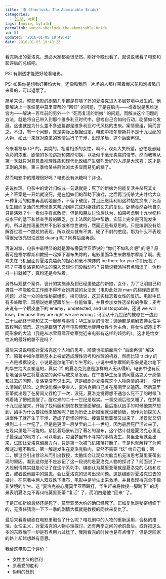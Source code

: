 ```yaml
---
title: '看《Sherlock: The Abominable Bride》'
categories:
  - [生活, 电影]
tags: [movie, bytalk]
permalink: watch-sherlock-the-abominable-bride
id: 51
updated: '2016-01-05 19:49:41'
date: 2016-01-05 19:48:23
---
```


看完新出的夏洛克，想必大家都会很茫然。刚好今晚也看了，就说说我看了电影和影评后的总结吧。

PS: 有剧透才能更好地看电影。

PS: 如果你是想看好莱坞大片，还像和我同一片场的人那样带着爆米花和泡椒凤爪来看的，可以退票了。

简单来说，整部电影的剧情几乎都是在嗑了药的夏洛克进入多层梦境中发生的。他要解决上一季结尾中莫里亚蒂的 “回归” 的问题，于是在脑内——或者说是思维迷宫内——解决一百年前的另外一个 “死而复活的新娘” 的问题。而解决这个问题的方法，就是将自己带入到那个维多利亚时代中，思考自己会如何行动，剧情如何发展。这也就是为什么差不多通篇都是维多利亚时代风格的由来。案情重组，简而言之。不过，有一个问题，就是实际上根据设定，电影中福尔摩斯并不是十九世纪的人物，如此一来就对原来的案情进行了干涉，出现矛盾，这个后面再谈。

令来看福华 CP 的，卖腐的，相爱相杀的女性，啊不，观众大失所望，恐怕是悬疑色彩的浓重，剧情的多段跳跃和突然切换，以及似乎毫无卖腐的情节。然而我等从第一季就只对其具备推理性质和现代化改编产生强烈爱好的人却是大欢喜：这才是正剧的风格，第三季给某些群体派太多显而易见的糖了。

然而电影中的推理很好吗？电影没有派糖吗？非也。

先说推理。电影中的诡计归结成一句话就是：死了的新娘为何能复活并杀死其丈夫？答案是一开始就没死，是在姐妹们的帮助下演戏，之后再当街杀丈夫并给大众一种复活的假象再高明地自杀，不留下破绽，并且还继续利用这种牺牲换来了死而复生继而复活的恐怖现象来帮助姐妹完成对姐妹的丈夫的复仇。卧槽竟然吞枪自杀只是演戏？乍一看似乎有点敷衍，但是和朋友讨论后认为，如果考虑到十九世纪科技水平的低下和侦查手段的匮乏，加上法医的暗中帮助，实际上完全是可能发生的。所以说推理虽然并不出彩或者惊世骇俗，然而还是有意思的。只是编剧没有给解答过程一个酷炫的表现，所以观众就有不爽、硬了不射的憋屈。那为什么不表现得很光很亮很油还很 duang 呢？同样后面再谈。

再说派糖，电影中最明显的就是瀑布旁莫里亚蒂说的 “你们不如私奔吧” 的吧？原著可是福尔摩斯和教授一起掉下瀑布失踪的，电影里面华生来救福尔摩斯了啊。麦考夫在飞机里面对夏洛克嗑药的担心和毫不掩饰的 be there for you 你们无视了吗？午夜夏洛克和华生的深入交谈你们没触动吗？只能说糖派得有点晦涩了，伪粉抖一抖就掉了，真粉还是会粘着。

另外纵观整个案件，诡计的实施涉及到已经患绝症的新娘，女仆，为了证明自己和男性一样能胜任工作而不得不女扮男装的女法医（电影此处对 man 的翻译应该有问题）以及一众的女性秘密组织，换句话说，这其实标志着女性的反抗。电影中已有多处暗示：玛丽说她希望跟华生一样能做事，并且参加女性选举权的争取；麦考夫说有一个眼皮底下的 enemy，undetected, and unstoppable，还说 we will lose，because they are right we are wrong；玛丽从十九世纪的被晾在一边到二十世纪终于能和丈夫一起参与事情；华生家庭的情况；通通都是编剧支持女性争取权利的暗示。这也是跟随了近年电影频繁地使用女性作为主角，将女性塑造出不同形象的大流（我是从冰雪奇缘开始察觉近来电影有这样的趋势的）。这才是给女性派的最好的糖不是吗？

最后来说说电影对夏洛克这个人物的思考，顺便也把前面两个 “后面再谈” 解决了。原著中福尔摩斯基本上被塑造成理性思考和推理的机器，然而比较 tricky 的一点是根据设定，小说是道尔笔下的华生写的，小说中福尔摩斯的形象是道尔笔下的华生给大众塑造的，真实 (?) 的夏洛克到底是怎样的人无从得知。电影中也有反复地强调华生将夏洛克的案件写成文章发表。在午夜华生反复质问夏洛克关于感情和过去的问题，夏洛克没有说出来。这是编剧对夏洛克这个人物感情的探讨，没什么清晰的结论。之后没能保护受害人，夏洛克把自己关在房间里又磕药。然后莫里亚蒂就出现了在房间又吞枪了一次，没死，夏洛克觉得想不通怎么死不了的时候飞机着陆了把他震醒了。醒过来的二十一世纪是现实。一番交流后他又睡了，在梦里十九世纪醒来，开始了找玛丽和到在教堂里面解谜。最后指认凶手的时候他突然想到，凶手为什么要找他来破案呢？因为历史上新娘案就没被侦破，他作为侦探加入进案件了就产生了干涉，造成了奇怪的悖论。接着莫里亚蒂又出来了，场景就又切换到二十一世纪了，但是是更深一层梦里的二十一世纪，因为最后死尸活过来了，在现实里是不可能的。紧接着场景转到了著名的瀑布，这个估计就是夏洛克心里近乎最深层的地方了。可以看到，每当梦里有不寻常的事情发生，莫里亚蒂就会出来，试图让夏洛克偏离方向，只是第一次被飞机降落打断了。于是也就解释了为何解谜过程不酷炫，第一解谜发生在夏洛克脑内，显然不需要 “炫” 给自己看；第二，解谜会引出悖论从而引出教授，太酷炫会让观众大脑当机无法思考莫里亚蒂出现的原因。看到这你是不是忘记了这一段说的是夏洛克人物的探讨了？前面说了一大段剧情其实就是论证了在这个系列中，编剧认为莫里亚蒂就是夏洛克的心结和过去，或者说他脑中的魔鬼，会让夏洛克的思考出现问题。这是编剧对夏洛克过去的探讨。在原著中两人双双跌下瀑布，电影中是华生出来救场，并且表现得完全不像非梦境的华生。这 “夏洛克被心魔莫里亚蒂殴打，华生赶来将教授一脚踹下” 的场景表明夏洛克不再纠结莫里亚蒂 “复活” 了，而明白是他 “回来” 了。

于是正如新娘最终还是死了，莫里亚蒂大约的确已经死了。正如复仇是秘密组织干的，无责任猜测一下下一季的剧情大概就是教授的同伙来复仇了。

最后来看看编剧在电影里融合了什么呢？电视剧中的人物的重新运用，合格的推理，女性主义，对夏洛克的人物心理探讨，还有两季之间的承前启后。或许把这么多的东西融于一炉是有点用力过猛了，我刚看完的时候也是有点懵了，但是走回家的路上却越想越有意思。

我给这电影三个评价：

* 女性主义的胜利
* 原著党的胜利
* 伪粉的处刑